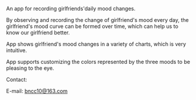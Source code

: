 An app for recording girlfriends'daily mood changes.

By observing and recording the change of girlfriend's mood every day, the girlfriend's mood curve can be formed over time, which can help us to know our girlfriend better.

App shows girlfriend's mood changes in a variety of charts, which is very intuitive.

App supports customizing the colors represented by the three moods to be pleasing to the eye.


Contact:

E-mail: bncc10@163.com
